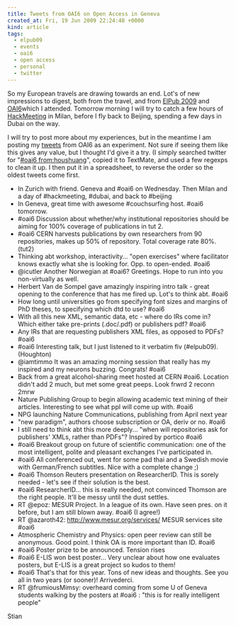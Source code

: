 ```yaml
---
title: Tweets from OAI6 on Open Access in Geneva
created_at: Fri, 19 Jun 2009 22:24:48 +0000
kind: article
tags:
  - elpub09
  - events
  - oai6
  - open access
  - personal
  - twitter
---
```


So my European travels are drawing towards an end. Lot's of new
impressions to digest, both from the travel, and from [ElPub
2009](http://conferences.aepic.it/elpub2009/) and
[OAI6](http://indico.cern.ch/conferenceDisplay.py?confId=48321)which I
attended. Tomorrow morning I will try to catch a few hours of
[HackMeeting](http://it.hackmeeting.org/index.php?lang=en) in Milan,
before I fly back to Beijing, spending a few days in Dubai on the way.

I will try to post more about my experiences, but in the meantime I am
posting my [tweets](http://twitter.com/houshuang) from OAI6 as an
experiment. Not sure if seeing them like this gives any value, but I
thought I'd give it a try. (I simply searched twitter for "[\#oai6
from:houshuang](http://search.twitter.com/search?q=%23oai6+from%3Ahoushuang)",
copied it to TextMate, and used a few regexps to clean it up. I then put
it in a spreadsheet, to reverse the order so the oldest tweets come
first.

-   In Zurich with friend. Geneva and \#oai6 on Wednesday. Then Milan
  and a day of \#hackmeeting, \#dubai, and back to \#beijing
-   In Geneva, great time with awesome \#couchsurfing host. \#oai6
  tomorrow.
-   \#oai6 Discussion about whether/why institutional repositories
  should be aiming for 100% coverage of publications in tut 2.
-   \#oai6 CERN harvests publications by own researchers from 90
  repositories, makes up 50% of repository. Total coverage rate 80%.
  (tut2)
-   Thinking abt workshop, interactivity... "open exercises" where
  facilitator knows exactly what she is looking for. Opp. to
  open-ended. \#oai6
-   @icutler Another Norwegian at \#oai6? Greetings. Hope to run into
  you non-virtually as well.
-   Herbert Van de Sompel gave amazingly inspiring intro talk - great
  opening to the conference that has me fired up. Lot's to think abt.
  \#oai6
-   How long until universities go from specifying font sizes and
  margins of PhD theses, to specifying which dtd to use? \#oai6
-   With all this new XML, semantic data, etc - where do IRs come in?
  Which either take pre-prints (.doc/.pdf) or publishers pdf? \#oai6
-   Any IRs that are requesting publishers XML files, as opposed to
  PDFs? \#oai6
-   \#oai6 Interesting talk, but I just listened to it verbatim fiv
  (\#elpub09). (Houghton)
-   @iamtimmo It was an amazing morning session that really has my
  inspired and my neurons buzzing. Congrats! \#oai6
-   Back from a great alcohol-sharing meet hosted at CERN \#oai6.
  Location didn't add 2 much, but met some great peeps. Look frwrd 2
  reconn 2mrw
-   Nature Publishing Group to begin allowing academic text mining of
  their articles. Interesting to see what ppl will come up with.
  \#oai6
-   NPG launching Nature Communications, publishing from April next year
  - "new paradigm", authors choose subscription or OA, deriv or no.
  \#oai6
-   I still need to think abt this more deeply... "when will
  repositories ask for publishers' XMLs, rather than PDFs"? Inspired
  by portico \#oai6
-   \#oai6 Breakout group on future of scientific communication: one of
  the most intelligent, polite and pleasant exchanges I've
  participated in.
-   \#oai6 All conferenced out, went for some pad thai and a Swedish
  movie with German/French subtitles. Nice with a complete change ;)
-   \#oai6 Thomson Reuters presentation on ResearcherID. This is sorely
  needed - let's see if their solution is the best.
-   \#oai6 ResearcherID... this is really needed, not convinced Thomson
  are the right people. It'll be messy until the dust settles.
-   RT @epoz: MESUR Project. In a league of its own. Have seen pres. on
  it before, but I am still blown away. \#oai6 (I agree!)
-   RT @azaroth42: http://www.mesur.org/services/ MESUR services site
  \#oai6
-   Atmospheric Chemistry and Physics: open peer review can still be
  anonymous. Good point. I think OA is more important than ID. \#oai6
-   \#oai6 Poster prize to be announced. Tension rises
-   \#oai6 E-LIS won best poster... Very unclear about how one evaluates
  posters, but E-LIS is a great project so kudos to them!
-   \#oai6 That's that for this year. Tons of new ideas and thoughts.
  See you all in two years (or sooner)! Arrivederci.
-   RT @frumiousMimsy: overheard coming from some U of Geneva students
  walking by the posters at \#oai6 : "this is for really intelligent
  people"

Stian
